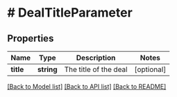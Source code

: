 # # DealTitleParameter

## Properties

Name | Type | Description | Notes
------------ | ------------- | ------------- | -------------
**title** | **string** | The title of the deal | [optional]

[[Back to Model list]](../README.md#documentation-for-models) [[Back to API list]](../README.md#documentation-for-api-endpoints) [[Back to README]](../README.md)
